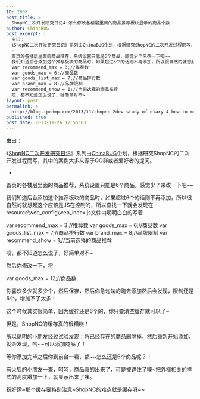 ```yaml
---
ID: 2908
post_title: >
  ShopNC二次开发研究日记4:怎么修改各楼层里面的商品推荐板块显示的商品个数
author: ChinaBUG
post_excerpt: |
  虫曰：
  《ShopNC二次开发研究日记》系列由ChinaBUG企划，根据研究ShopNC的二次开发过程而写，其中的案例大多来源于QQ群或者爱好者的提问。
  -
  首页的各楼层里面的商品推荐，系统设置只能是6个商品，感觉少？来改一下吧~~
  我们知道后台添加这个推荐板块的商品时，如果超过6个的话则不再添加，所以很自然的就想起这个应该是JS在控制的，所以查找一下就会发现在resource\web_config\web_index.js文件内明明白白的写着
  var recommend_max = 3;//推荐数
  var goods_max = 6;//商品数
  var goods_list_max = 7;//商品排行数
  var brand_max = 8;//品牌限制
  var recommend_show = 1;//当前选择的商品推荐
  哎，都不知道怎么说了，好简单对不~
layout: post
permalink: >
  http://blog.ipodmp.com/2013/11/shopnc-2dev-study-of-diary-4-how-to-modify-the-number-of-displayed-merchandise-sector.html
published: true
post_date: 2013-11-26 17:55:03
---
```

虫曰：

《<a href="http://blog.ipodmp.com/?s=ShopNC二次开发研究日记">ShopNC二次开发研究日记</a>》系列由<a href="http://blog.ipodmp.com/about-chinabug/">ChinaBUG</a>企划，根据研究ShopNC的二次开发过程而写，其中的案例大多来源于QQ群或者爱好者的提问。

-

首页的各楼层里面的商品推荐，系统设置只能是6个商品，感觉少？来改一下吧~~

我们知道后台添加这个推荐板块的商品时，如果超过6个的话则不再添加，所以很自然的就想起这个应该是JS在控制的，所以查找一下就会发现在resource\web_config\web_index.js文件内明明白白的写着

var recommend_max = 3;//推荐数
var goods_max = 6;//商品数
var goods_list_max = 7;//商品排行数
var brand_max = 8;//品牌限制
var recommend_show = 1;//当前选择的商品推荐

哎，都不知道怎么说了，好简单对不~

然后你修改一下，将

var goods_max = 12;//商品数

你喜欢多少就多少个，然后保存，然后你急匆匆的跑去添加然后会发现，限制还是6个，增加不了太多！

这个时候其实很简单，因为缓存还是6个的，你只要清空缓存就可以了~

但是，ShopNC的缓存真的很糟糕！

所以聪明的小朋友经过试验发现：将已经存在的商品删除掉，然后重新开始添加，就会发现，哈~~可以添加商品了！

等你添加完毕之后你到前台一看，额~~怎么还是6个商品呢？！

有火狐的小朋友一查，呵呵，商品真的出来了，可是被遮住了噢~把外框相关的样式的高度增加一下，就显示出来了噢。

祝好运~那个缓存要特别注意~ShopNC的难点就是缓存呀~~